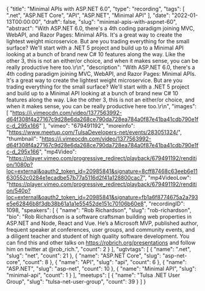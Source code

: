{
  "title": "Minimal APIs with ASP.NET 6.0",
  "type": "recording",
  "tags": [
    ".net",
    "ASP.NET Core",
    "API",
    "ASP.NET",
    "Minimal API"
  ],
  "date": "2022-01-13T00:00:00",
  "draft": false,
  "slug": "minimal-apis-with-aspnet-60",
  "abstract": "With ASP.NET 6.0, there's a 4th coding paradigm joining MVC, WebAPI, and Razor Pages: Minimal APIs. It's a great way to create the lightest weight microservice. But are you trading everything for the small surface? We'll start with a .NET 5 project and build up to a Minimal API looking at a bunch of brand new C# 10 features along the way. Like the other 3, this is not an either/or choice, and when it makes sense, you can be really productive here too.\r\n",
  "description": "With ASP.NET 6.0, there's a 4th coding paradigm joining MVC, WebAPI, and Razor Pages: Minimal APIs. It's a great way to create the lightest weight microservice. But are you trading everything for the small surface? We'll start with a .NET 5 project and build up to a Minimal API looking at a bunch of brand new C# 10 features along the way. Like the other 3, this is not an either/or choice, and when it makes sense, you can be really productive here too.\r\n",
  "images": [
    "https://i.vimeocdn.com/video/1377563992-d64f308f4a27167c9d28e6da268ce790da728ea784a0f87e41ba41cdb790e1fc-d_295x166"
  ],
  "vimeo": "679491192",
  "moreinfo": "https://www.meetup.com/TulsaDevelopers-net/events/283051324/",
  "thumbnail": "https://i.vimeocdn.com/video/1377563992-d64f308f4a27167c9d28e6da268ce790da728ea784a0f87e41ba41cdb790e1fc-d_295x166",
  "mp4Video": "https://player.vimeo.com/progressive_redirect/playback/679491192/rendition/1080p?loc=external&oauth2_token_id=20985841&signature=8cff87468c63eeb6e11630552c0284e1ecadbe57b77a5116d2f41a128800cac7",
  "mp4VideoLow": "https://player.vimeo.com/progressive_redirect/playback/679491192/rendition/540p?loc=external&oauth2_token_id=20985841&signature=fb1a6f8774675a2a793e5e62846b8f3db38b61a1a1e55452de151c70106b60e8",
  "recordingID": 1098,
  "speakers": [
    {
      "name": "Rob Richardson",
      "slug": "rob-richardson",
      "bio": "Rob Richardson is a software craftsman building web properties in ASP.NET and Node, React and Vue. He’s a Microsoft MVP, published author, frequent speaker at conferences, user groups, and community events, and a diligent teacher and student of high quality software development. You can find this and other talks on https://robrich.org/presentations and follow him on twitter at @rob_rich.",
      "count": 2
    }
  ],
  "ugtvtags": [
    {
      "name": ".net",
      "slug": "net",
      "count": 21
    },
    {
      "name": "ASP.NET Core",
      "slug": "asp-net-core",
      "count": 8
    },
    {
      "name": "API",
      "slug": "api",
      "count": 6
    },
    {
      "name": "ASP.NET",
      "slug": "asp-net",
      "count": 10
    },
    {
      "name": "Minimal API",
      "slug": "minimal-api",
      "count": 1
    }
  ],
  "meetups": [
    {
      "name": "Tulsa .NET User Group",
      "slug": "tulsa-net-user-group",
      "count": 39
    }
  ]
}